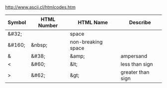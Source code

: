 <http://www.ascii.cl/htmlcodes.htm>

Symbol | HTML Number | HTML Name | Describe
-------|------------|-----------|--------
 |\&#32;      |           |space
 |\&#160;     |\&nbsp;    |non-breaking space
& |\&#38;      |\&amp;     |ampersand
< |\&#60;      |\&lt;  |less than sign
> |\&#62;      |\&gt;  |greater than sign